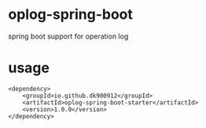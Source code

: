 # oplog-spring-boot
spring boot support for operation log

# usage
```
<dependency>
    <groupId>io.github.dk900912</groupId>
    <artifactId>oplog-spring-boot-starter</artifactId>
    <version>1.0.0</version>
</dependency>
```
